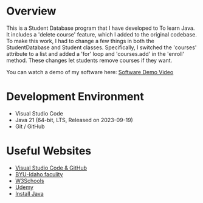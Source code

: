 # Overview
This is a Student Database program that I have developed to To learn Java. It includes a 'delete course' feature, which I added to the original codebase. To make this work, I had to change a few things in both the StudentDatabase and Student classes. Specifically, I switched the 'courses' attribute to a list and added a 'for' loop and 'courses.add' in the 'enroll' method. These changes let students remove courses if they want.

You can watch a demo of my software here: [Software Demo Video](https://youtu.be/cP3jlpnZaMw)

# Development Environment

* Visual Studio Code
* Java 21 (64-bit, LTS, Released on 2023-09-19)
* Git / GitHub


# Useful Websites

* [Visual Studio Code & GitHub](https://code.visualstudio.com/docs/editor/versioncontrol)
* [BYU-Idaho faculity](https://video.byui.edu/media/t/1_zyyx43ke)
* [W3Schools](https://www.w3schools.com/java/java_intro.asp)
* [Udemy](https://gale.udemy.com/course/practice-java-by-building-projects/learn/lecture/8097782#overview)
* [Install Java](https://www.youtube.com/watch?v=SQykK40fFds)